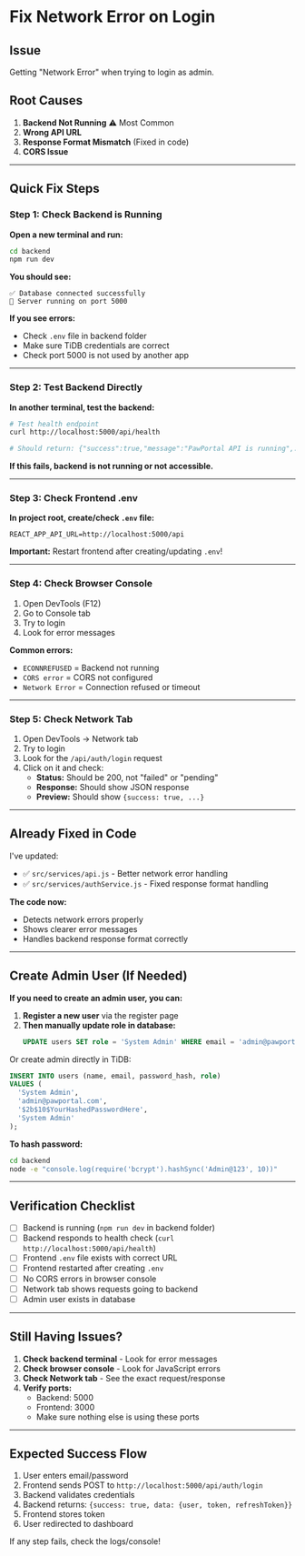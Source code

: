 # Fix Network Error on Login

## Issue
Getting "Network Error" when trying to login as admin.

## Root Causes

1. **Backend Not Running** ⚠️ Most Common
2. **Wrong API URL**
3. **Response Format Mismatch** (Fixed in code)
4. **CORS Issue**

---

## Quick Fix Steps

### Step 1: Check Backend is Running

**Open a new terminal and run:**
```bash
cd backend
npm run dev
```

**You should see:**
```
✅ Database connected successfully
🚀 Server running on port 5000
```

**If you see errors:**
- Check `.env` file in backend folder
- Make sure TiDB credentials are correct
- Check port 5000 is not used by another app

---

### Step 2: Test Backend Directly

**In another terminal, test the backend:**
```bash
# Test health endpoint
curl http://localhost:5000/api/health

# Should return: {"success":true,"message":"PawPortal API is running",...}
```

**If this fails, backend is not running or not accessible.**

---

### Step 3: Check Frontend .env

**In project root, create/check `.env` file:**
```env
REACT_APP_API_URL=http://localhost:5000/api
```

**Important:** Restart frontend after creating/updating `.env`!

---

### Step 4: Check Browser Console

1. Open DevTools (F12)
2. Go to Console tab
3. Try to login
4. Look for error messages

**Common errors:**
- `ECONNREFUSED` = Backend not running
- `CORS error` = CORS not configured
- `Network Error` = Connection refused or timeout

---

### Step 5: Check Network Tab

1. Open DevTools → Network tab
2. Try to login
3. Look for the `/api/auth/login` request
4. Click on it and check:
   - **Status:** Should be 200, not "failed" or "pending"
   - **Response:** Should show JSON response
   - **Preview:** Should show `{success: true, ...}`

---

## Already Fixed in Code

I've updated:
- ✅ `src/services/api.js` - Better network error handling
- ✅ `src/services/authService.js` - Fixed response format handling

**The code now:**
- Detects network errors properly
- Shows clearer error messages
- Handles backend response format correctly

---

## Create Admin User (If Needed)

**If you need to create an admin user, you can:**

1. **Register a new user** via the register page
2. **Then manually update role in database:**
   ```sql
   UPDATE users SET role = 'System Admin' WHERE email = 'admin@pawportal.com';
   ```

Or create admin directly in TiDB:
```sql
INSERT INTO users (name, email, password_hash, role) 
VALUES (
  'System Admin',
  'admin@pawportal.com',
  '$2b$10$YourHashedPasswordHere',
  'System Admin'
);
```

**To hash password:**
```bash
cd backend
node -e "console.log(require('bcrypt').hashSync('Admin@123', 10))"
```

---

## Verification Checklist

- [ ] Backend is running (`npm run dev` in backend folder)
- [ ] Backend responds to health check (`curl http://localhost:5000/api/health`)
- [ ] Frontend `.env` file exists with correct URL
- [ ] Frontend restarted after creating `.env`
- [ ] No CORS errors in browser console
- [ ] Network tab shows requests going to backend
- [ ] Admin user exists in database

---

## Still Having Issues?

1. **Check backend terminal** - Look for error messages
2. **Check browser console** - Look for JavaScript errors
3. **Check Network tab** - See the exact request/response
4. **Verify ports:**
   - Backend: 5000
   - Frontend: 3000
   - Make sure nothing else is using these ports

---

## Expected Success Flow

1. User enters email/password
2. Frontend sends POST to `http://localhost:5000/api/auth/login`
3. Backend validates credentials
4. Backend returns: `{success: true, data: {user, token, refreshToken}}`
5. Frontend stores token
6. User redirected to dashboard

If any step fails, check the logs/console!

